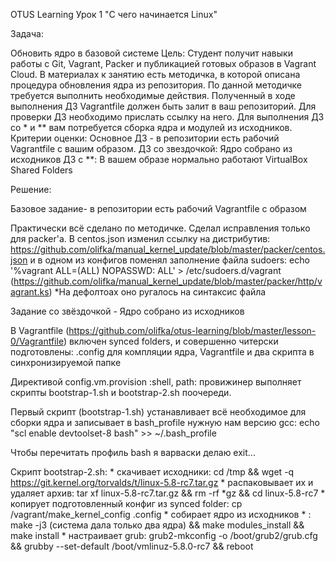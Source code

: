 OTUS Learning
Урок 1 "С чего начинается Linux"


Задача:

Обновить ядро в базовой системе
Цель: Студент получит навыки работы с Git, Vagrant, Packer и публикацией готовых образов в Vagrant Cloud.
В материалах к занятию есть методичка, в которой описана процедура обновления ядра из репозитория. По данной методичке требуется выполнить необходимые действия. Полученный в ходе выполнения ДЗ Vagrantfile должен быть залит в ваш репозиторий. Для проверки ДЗ необходимо прислать ссылку на него.
Для выполнения ДЗ со * и ** вам потребуется сборка ядра и модулей из исходников.
Критерии оценки: Основное ДЗ - в репозитории есть рабочий Vagrantfile с вашим образом.
ДЗ со звездочкой: Ядро собрано из исходников
ДЗ с **: В вашем образе нормально работают VirtualBox Shared Folders


Решение:

Базовое задание- в репозитории есть рабочий Vagrantfile с образом

Практически всё сделано по методичке. Сделал исправления только для packer'а.
В centos.json изменил ссылку на дистрибутив:
https://github.com/olifka/manual_kernel_update/blob/master/packer/centos.json
и в одном из конфигов поменял заполнение файла sudoers:
echo '%vagrant ALL=(ALL) NOPASSWD: ALL' > /etc/sudoers.d/vagrant
(https://github.com/olifka/manual_kernel_update/blob/master/packer/http/vagrant.ks)
*На дефолтоах оно ругалось на синтаксис файла

Задание со звёздочкой - Ядро собрано из исходников

В Vagrantfile (https://github.com/olifka/otus-learning/blob/master/lesson-0/Vagrantfile) включен synced folders,
и совершенно читерски подготовлены:
.config для компляции ядра, Vagrantfile и два скрипта в синхронизируемой папке 

Директивой config.vm.provision :shell, path: провижинер выполняет скрипты bootstrap-1.sh и bootstrap-2.sh
поочереди. 

Первый скрипт (bootstrap-1.sh) устанавливает всё необходимое для сборки ядра и записывает в bash_profile нужную
нам версию gcc: echo "scl enable devtoolset-8 bash" >> ~/.bash_profile

Чтобы перечитать профиль bash я варваски делаю exit...

Скрипт bootstrap-2.sh:
    * скачивает исходники: cd /tmp && wget -q https://git.kernel.org/torvalds/t/linux-5.8-rc7.tar.gz
    * распаковывает их и удаляет архив: tar xf linux-5.8-rc7.tar.gz && rm -rf *gz && cd linux-5.8-rc7
    * копирует подготовленный конфиг из synced folder: cp /vagrant/make_kernel_config .config
    * собирает ядро из исходников * :  make -j3 (система дала только два ядра) && make modules_install && make install
    * настраивает grub: grub2-mkconfig -o /boot/grub2/grub.cfg && grubby --set-default /boot/vmlinuz-5.8.0-rc7 && reboot
